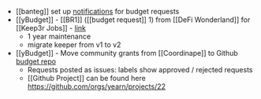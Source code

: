 - [[banteg]] set up [notifications](https://github.com/yearn/budget/blob/master/.github/workflows/notify-budget.yml) for budget requests
- [[yBudget]] - [[BR1]] ([[budget request]] 1) from [[DeFi Wonderland]] for [[Keep3r Jobs]] - [link](https://github.com/yearn/budget/issues/64)
    - 1 year maintenance 
    - migrate keeper from v1 to v2 
- [[yBudget]] - Move community grants from [[Coordinape]] to Github [budget repo](https://github.com/yearn/budget/issues)
    - Requests posted as issues: labels show approved / rejected requests
    - [[Github Project]] can be found here https://github.com/orgs/yearn/projects/22
